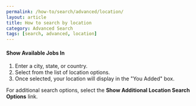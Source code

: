 ```yaml
---
permalink: /how-to/search/advanced/location/
layout: article
title: How to search by location
category: Advanced Search
tags: [search, advanced, location]
---
```


#### Show Available Jobs In

1. Enter a city, state, or country.
2. Select from the list of location options.
3. Once selected, your location will display in the "You Added" box.

For additional search options, select the **Show Additional Location Search Options** link.